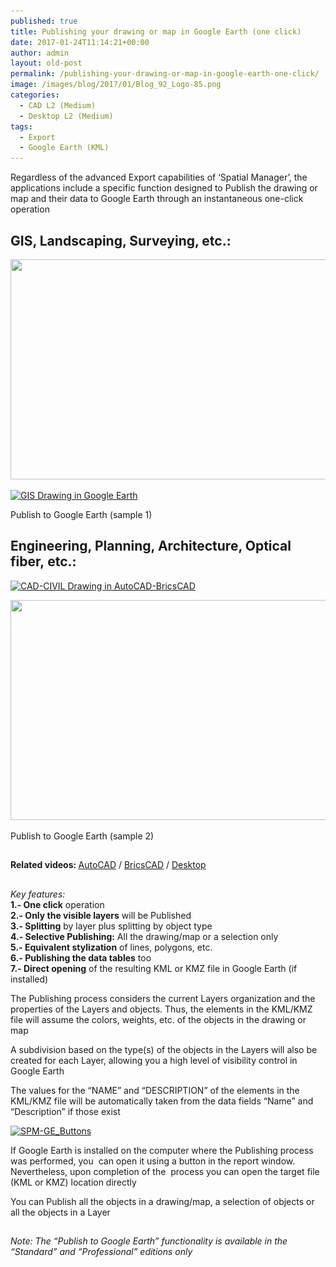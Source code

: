 ```yaml
---
published: true
title: Publishing your drawing or map in Google Earth (one click)
date: 2017-01-24T11:14:21+00:00
author: admin
layout: old-post
permalink: /publishing-your-drawing-or-map-in-google-earth-one-click/
image: /images/blog/2017/01/Blog_92_Logo-85.png
categories:
  - CAD L2 (Medium)
  - Desktop L2 (Medium)
tags:
  - Export
  - Google Earth (KML)
---
```

<p>
  Regardless of the advanced Export capabilities of &#8216;Spatial Manager&#8217;, the applications include a specific function designed to Publish the drawing or map and their data to Google Earth through an instantaneous one-click operation
</p>

<!--more-->

## GIS, Landscaping, Surveying, etc.:

<a href="/images/blog/2017/01/GIS-Drawing-in-BricsCAD-AutoCAD.png" target="_blank" rel="nofollow"><img src="/images/blog/2017/01/GIS-Drawing-in-BricsCAD-AutoCAD-1024x576.png" width="625" height="352" srcset="/images/blog/2017/01/GIS-Drawing-in-BricsCAD-AutoCAD-1024x576.png 1024w, /images/blog/2017/01/GIS-Drawing-in-BricsCAD-AutoCAD-300x169.png 300w, /images/blog/2017/01/GIS-Drawing-in-BricsCAD-AutoCAD-768x432.png 768w, /images/blog/2017/01/GIS-Drawing-in-BricsCAD-AutoCAD-624x351.png 624w, /images/blog/2017/01/GIS-Drawing-in-BricsCAD-AutoCAD.png 1280w" sizes="(max-width: 625px) 100vw, 625px" /></a>

<div>
  <a href="/images/blog/2017/01/GIS-Drawing-in-Google-Earth.png" target="_blank" rel="nofollow"><img src="/images/blog/2017/01/GIS-Drawing-in-Google-Earth-1024x576.png" alt="GIS Drawing in Google Earth" width="625" height="352" srcset="/images/blog/2017/01/GIS-Drawing-in-Google-Earth-1024x576.png 1024w, /images/blog/2017/01/GIS-Drawing-in-Google-Earth-300x169.png 300w, /images/blog/2017/01/GIS-Drawing-in-Google-Earth-768x432.png 768w, /images/blog/2017/01/GIS-Drawing-in-Google-Earth-624x351.png 624w, /images/blog/2017/01/GIS-Drawing-in-Google-Earth.png 1280w" sizes="(max-width: 625px) 100vw, 625px" /></a>
  
  <p>
    Publish to Google Earth (sample 1)
  </p>
</div>

## Engineering, Planning, Architecture, Optical fiber, etc.:

<a href="/images/blog/2017/01/CAD-CIVIL-Drawing-in-AutoCAD-BricsCAD.png" target="_blank" rel="nofollow"><img src="/images/blog/2017/01/CAD-CIVIL-Drawing-in-AutoCAD-BricsCAD-1024x576.png" alt="CAD-CIVIL Drawing in AutoCAD-BricsCAD" width="625" height="352" srcset="/images/blog/2017/01/CAD-CIVIL-Drawing-in-AutoCAD-BricsCAD-1024x576.png 1024w, /images/blog/2017/01/CAD-CIVIL-Drawing-in-AutoCAD-BricsCAD-300x169.png 300w, /images/blog/2017/01/CAD-CIVIL-Drawing-in-AutoCAD-BricsCAD-768x432.png 768w, /images/blog/2017/01/CAD-CIVIL-Drawing-in-AutoCAD-BricsCAD-624x351.png 624w, /images/blog/2017/01/CAD-CIVIL-Drawing-in-AutoCAD-BricsCAD.png 1280w" sizes="(max-width: 625px) 100vw, 625px" /></a>

<div>
  <a href="/images/blog/2017/01/CAD-CIVIL-Drawing-in-Google-Earth.png" target="_blank" rel="nofollow"><img src="/images/blog/2017/01/CAD-CIVIL-Drawing-in-Google-Earth-1024x576.png" width="625" height="352" srcset="/images/blog/2017/01/CAD-CIVIL-Drawing-in-Google-Earth-1024x576.png 1024w, /images/blog/2017/01/CAD-CIVIL-Drawing-in-Google-Earth-300x169.png 300w, /images/blog/2017/01/CAD-CIVIL-Drawing-in-Google-Earth-768x432.png 768w, /images/blog/2017/01/CAD-CIVIL-Drawing-in-Google-Earth-624x351.png 624w, /images/blog/2017/01/CAD-CIVIL-Drawing-in-Google-Earth.png 1280w" sizes="(max-width: 625px) 100vw, 625px" /></a>
  
  <p>
    Publish to Google Earth (sample 2)
  </p>
</div>

<h2>
</h2>

<p>
  <strong>Related videos: </strong><a href="https://youtu.be/-nkRrTs0eY4" target="_blank" rel="nofollow">AutoCAD</a> / <a href="https://youtu.be/_fIViJ70Be8" target="_blank" rel="nofollow">BricsCAD</a> / <a href="https://youtu.be/zQvhHOaajWM" target="_blank" rel="nofollow">Desktop</a>
</p>

<h2>
</h2>

<p>
  <span><em>Key features:</em></span><br /> <strong>1.- One click</strong> operation<br /> <strong>2.- Only the visible layers</strong> will be Published<br /> <strong>3.- Splitting</strong> by layer plus splitting by object type<br /> <strong>4.- Selective Publishing:</strong> All the drawing/map or a selection only<br /> <strong>5.- Equivalent stylization</strong> of lines, polygons, etc.<br /> <strong>6.- Publishing the data tables</strong> too<br /> <strong>7.- Direct opening</strong> of the resulting KML or KMZ file in Google Earth (if installed)
</p>

<p>
  The Publishing process considers the current Layers organization and the properties of the Layers and objects. Thus, the elements in the KML/KMZ file will assume the colors, weights, etc. of the objects in the drawing or map
</p>

<p>
  A subdivision based on the type(s) of the objects in the Layers will also be created for each Layer, allowing you a high level of visibility control in Google Earth
</p>

<p>
  The values for the &#8220;NAME&#8221; and &#8220;DESCRIPTION&#8221; of the elements in the KML/KMZ file will be automatically taken from the data fields &#8220;Name&#8221; and &#8220;Description&#8221; if those exist
</p>

<p>
  <a href="/images/blog/2017/01/SPM-GE_Buttons.png" target="_blank" rel="nofollow"><img src="/images/blog/2017/01/SPM-GE_Buttons.png" alt="SPM-GE_Buttons" width="568" height="101" srcset="/images/blog/2017/01/SPM-GE_Buttons.png 568w, /images/blog/2017/01/SPM-GE_Buttons-300x53.png 300w" sizes="(max-width: 568px) 100vw, 568px" /></a>
</p>

<p>
  If Google Earth is installed on the computer where the Publishing process was performed, you  can open it using a button in the report window. Nevertheless, upon completion of the  process you can open the target file (KML or KMZ) location directly
</p>

<p>
  You can Publish all the objects in a drawing/map, a selection of objects or all the objects in a Layer
</p>

<h2>
</h2>

<p>
  <em>Note: The “Publish to Google Earth” functionality is available in the “Standard” and “Professional” editions only</em>
</p>